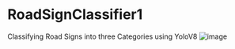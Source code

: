 # RoadSignClassifier1
Classifying Road Signs into three Categories using YoloV8
![image](https://github.com/KamalpreetSingh178/RoadSignClassifier1/assets/147826488/12d75c9b-03a0-4e91-9e86-5b41197c1f34)
